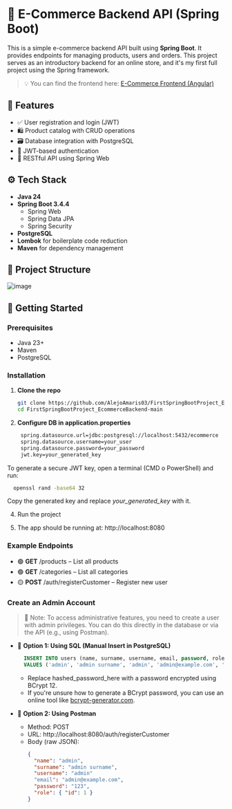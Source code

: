 # 🛒 E-Commerce Backend API (Spring Boot)

This is a simple e-commerce backend API built using **Spring Boot**. It provides endpoints for managing products, users and orders. This project serves as an introductory backend for an online store, and it's my first full project using the Spring framework.

> 💡 You can find the frontend here: [E-Commerce Frontend (Angular)](https://github.com/AlejoAmaris03/FirstSpringBootProject_EcommerceFrontend)

## 📌 Features

- ✅ User registration and login (JWT)
- 🛍️ Product catalog with CRUD operations
- 🗃️ Database integration with PostgreSQL
- 🔐 JWT-based authentication
- 📄 RESTful API using Spring Web

## ⚙️ Tech Stack

- **Java 24**
- **Spring Boot 3.4.4**
  - Spring Web
  - Spring Data JPA
  - Spring Security
- **PostgreSQL**
- **Lombok** for boilerplate code reduction
- **Maven** for dependency management

## 📁 Project Structure
![image](https://github.com/user-attachments/assets/dfe8759b-af8e-4e13-8e9a-9a08c0df3daf)

## 🚀 Getting Started

### Prerequisites

- Java 23+
- Maven
- PostgreSQL

### Installation

1. **Clone the repo**
   ```bash
   git clone https://github.com/AlejoAmaris03/FirstSpringBootProject_EcommerceBackend.git
   cd FirstSpringBootProject_EcommerceBackend-main

2. **Configure DB in application.properties**
   ```bash
    spring.datasource.url=jdbc:postgresql://localhost:5432/ecommerce
    spring.datasource.username=your_user
    spring.datasource.password=your_password
    jwt.key=your_generated_key
  To generate a secure JWT key, open a terminal (CMD o PowerShell) and run:
  ```bash
    openssl rand -base64 32
  ```
  Copy the generated key and replace *your_generated_key* with it.

4. Run the project

5. The app should be running at: http://localhost:8080

### Example Endpoints
- 🟢 **GET** /products – List all products
- 🟢 **GET** /categories – List all categories
- 🟡 **POST** /auth/registerCustomer – Register new user

### Create an Admin Account
> 📝 Note: To access administrative features, you need to create a user with admin privileges. You can do this directly in the database or via the API (e.g., using Postman).

- 🔸 **Option 1: Using SQL (Manual Insert in PostgreSQL)**
    ```sql
      INSERT INTO users (name, surname, username, email, password, role_id)
      VALUES ('admin', 'admin surname', 'admin', 'admin@example.com', 'hashed_password_here', 1);
    ```
  
   - Replace hashed_password_here with a password encrypted using BCrypt 12.
   - If you're unsure how to generate a BCrypt password, you can use an online tool like [bcrypt-generator.com](https://www.browserling.com/tools/bcrypt).

- 🔸 **Option 2: Using Postman**
  - Method: POST
  - URL: http://localhost:8080/auth/registerCustomer
  - Body (raw JSON):
    ```json
    {
      "name": "admin",
      "surname": "admin surname",
      "username": "admin"
      "email": "admin@example.com",
      "password": "123",
      "role": { "id": 1 }
    }
